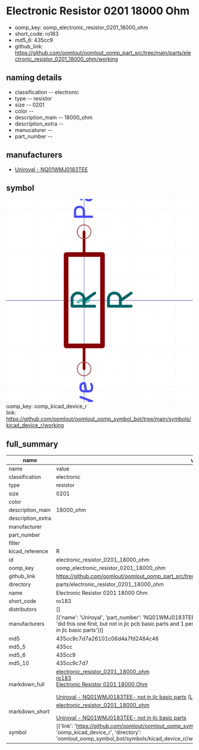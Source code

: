# Electronic Resistor 0201 18000 Ohm

  
* oomp_key: oomp_electronic_resistor_0201_18000_ohm 
* short_code: ro183
* md5_6: 435cc9  
* github_link: https://github.com/oomlout/oomlout_oomp_part_src/tree/main/parts/electronic_resistor_0201_18000_ohm/working  
## naming details
* classification -- electronic
* type -- resistor
* size -- 0201
* color -- 
* description_main -- 18000_ohm
* description_extra -- 
* manucaturer -- 
* part_number -- 


## manufacturers
* [Uniroyal - NQ01WMJ0183TEE]()  

## symbol

![](symbol/0/working/working_600.png)  
oomp_key: oomp_kicad_device_r  
link: https://github.com/oomlout/oomlout_oomp_symbol_bot/tree/main/symbols/kicad_device_r/working  


## full_summary
| name | value | 
| --- | --- | 
| name | value | 
| classification | electronic | 
| type | resistor | 
| size | 0201 | 
| color |  | 
| description_main | 18000_ohm | 
| description_extra |  | 
| manufacturer |  | 
| part_number |  | 
| filter |  | 
| kicad_reference | R | 
| id | electronic_resistor_0201_18000_ohm | 
| oomp_key | oomp_electronic_resistor_0201_18000_ohm | 
| github_link | https://github.com/oomlout/oomlout_oomp_part_src/tree/main/parts/electronic_resistor_0201_18000_ohm/working | 
| directory | parts/electronic_resistor_0201_18000_ohm | 
| name | Electronic Resistor 0201 18000 Ohm | 
| short_code | ro183 | 
| distributors | [] | 
| manufacturers | [{'name': 'Uniroyal', 'part_number': 'NQ01WMJ0183TEE', 'link': '', 'id': 'manufacturer_uniroyal', 'note': {'reason': 'did this one first, but not in jlc pcb basic parts and 1 percent are and they are the same price', 'reason_short': 'not in jlc basic parts'}}] | 
| md5 | 435cc9c7d7a26101c06d4a7fd2484c46 | 
| md5_5 | 435cc | 
| md5_6 | 435cc9 | 
| md5_10 | 435cc9c7d7 | 
| markdown_full | [electronic_resistor_0201_18000_ohm](https://github.com/oomlout/oomlout_oomp_part_src/tree/main/parts/electronic_resistor_0201_18000_ohm/working)<br>[ro183](https://github.com/oomlout/oomlout_oomp_part_src/tree/main/parts/electronic_resistor_0201_18000_ohm/working)<br>[Electronic Resistor 0201 18000 Ohm](https://github.com/oomlout/oomlout_oomp_part_src/tree/main/parts/electronic_resistor_0201_18000_ohm/working)<br><br>[Uniroyal - NQ01WMJ0183TEE- not in jlc basic parts]() [(L)  ](https://www.lcsc.com/search?q=NQ01WMJ0183TEE)[(D)  ](https://www.digikey.com/en/products?keywords=NQ01WMJ0183TEE)[(M)  ](https://www.mouser.com/Search/Refine?Keyword=NQ01WMJ0183TEE)[(N)  ](https://www.newark.com/search?st=NQ01WMJ0183TEE)[(SZ)  ](https://so.szlcsc.com/global.html?k=NQ01WMJ0183TEE)<br> | 
| markdown_short | [electronic_resistor_0201_18000_ohm](https://github.com/oomlout/oomlout_oomp_part_src/tree/main/parts/electronic_resistor_0201_18000_ohm/working)<br><br>[Uniroyal - NQ01WMJ0183TEE- not in jlc basic parts]() | 
| symbol | [{'link': 'https://github.com/oomlout/oomlout_oomp_symbol_bot/tree/main/symbols/kicad_device_r', 'oomp_key': 'oomp_kicad_device_r', 'directory': 'oomlout_oomp_symbol_bot/symbols/kicad_device_r//working/working.kicad_sym'}] | 
